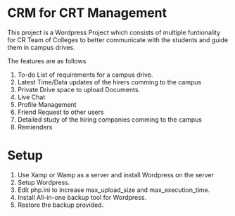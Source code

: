 # CRM for CRT Management

This project is a Wordpress Project which consists of multiple funtionality for CR Team of Colleges to better communicate with the students and guide them in campus drives.


The features are as follows
1. To-do List of requirements for a campus drive.
2. Latest Time/Data updates of the hirers comming to the campus
3. Private Drive space to upload Documents.
4. Live Chat
5. Profile Management
6. Friend Request to other users
7. Detailed study of the hiring companies comming to the campus
8. Remienders


# Setup

1. Use Xamp or Wamp as a server and install Wordpress on the server
2. Setup Wordpress.
3. Edit php.ini to increase max_upload_size and max_execution_time.
4. Install All-in-one backup tool for Wordpress.
5. Restore the backup provided.
